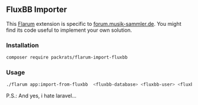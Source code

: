 ## FluxBB Importer

This [Flarum](https://flarum.org/) extension is specific to [forum.musik-sammler.de](https://forum.musik-sammler.de/). You might
find its code useful to implement your own solution.

### Installation

```sh
composer require packrats/flarum-import-fluxbb
```

### Usage

```sh
./flarum app:import-from-fluxbb  <fluxbb-database> <fluxbb-user> <fluxbb-password> [<fluxbb-prefix>]
```

P.S.: And yes, i hate laravel...
